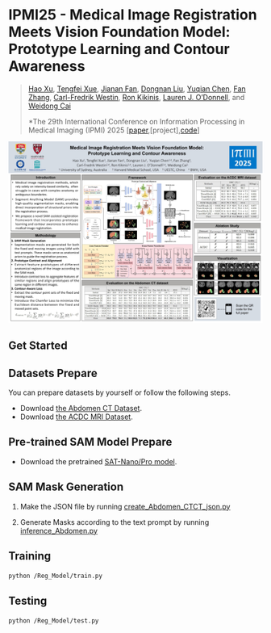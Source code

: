 # IPMI25 - Medical Image Registration Meets Vision Foundation Model: Prototype Learning and Contour Awareness
>[Hao Xu](https://haoxu0507.github.io/), [Tengfei Xue](https://scholar.google.com/citations?user=VNalyUQAAAAJ&hl=en), [Jianan Fan](), [Dongnan Liu](https://www.researchgate.net/profile/Dongnan-Liu), [Yuqian Chen](https://scholar.google.com/citations?user=1RO71vMAAAAJ&hl=zh-CN), [Fan Zhang](https://scholar.harvard.edu/fanzhang), [Carl-Fredrik Westin](https://brighamandwomens.theopenscholar.com/lmi/people/carl-fredrik-westin), [Ron Kikinis](https://brighamandwomens.theopenscholar.com/lmi/people/ron-kikinis-md), [Lauren J. O’Donnell](https://scholar.harvard.edu/laurenjodonnell/biocv), and [Weidong Cai](https://weidong-tom-cai.github.io/) 
>
>*The 29th International Conference on Information Processing in Medical Imaging (IPMI) 2025 [[paper](https://arxiv.org/abs/2502.11440),[project],[code](https://github.com/HaoXu0507/IPMI25-SAM-Assisted-Registration/)]


![Poster](/Poster.jpg)

## Get Started

## Datasets Prepare
You can prepare datasets by yourself or follow the following steps.
* Download [the Abdomen CT Dataset](https://learn2reg.grand-challenge.org/Datasets/).
* Download [the ACDC MRI Dataset](https://www.creatis.insa-lyon.fr/Challenge/acdc/databases.html).

## Pre-trained SAM Model Prepare 
* Download the pretrained [SAT-Nano/Pro model](https://github.com/zhaoziheng/SAT).

## SAM Mask Generation
1. Make the JSON file by running [create_Abdomen_CTCT_json.py](/SAT/create_Abdomen_CTCT_json.py)
   
2. Generate Masks according to the text prompt by running [inference_Abdomen.py](/SAT/inference_Abdomen.py)

## Training
``python /Reg_Model/train.py ``

## Testing
``python /Reg_Model/test.py ``


